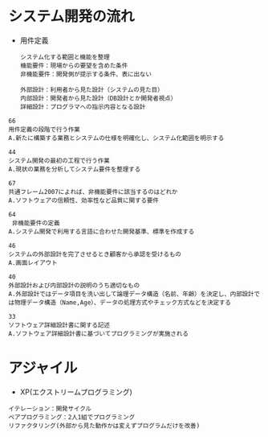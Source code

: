 # システム開発の流れ

- 用件定義

  ```
  システム化する範囲と機能を整理
  機能要件：現場からの要望を含めた条件
  非機能要件：開発側が提示する条件、表に出ない

  外部設計：利用者から見た設計（システムの見た目）
  内部設計：開発者から見た設計（DB設計とか開発者視点）
  詳細設計：プログラマへの指示内容となる設計
  ```

```
66
用件定義の段階で行う作業
A.新たに構築する業務とシステムの仕様を明確化し、システム化範囲を明示する
```

```
44
システム開発の最初の工程で行う作業
A.現状の業務を分析してシステム要件を整理する
```

```
67
共通フレーム2007によれば、非機能要件に該当するのはどれか
A.ソフトウェアの信頼性、効率性など品質に関する要件
```

```
64
 非機能要件の定義
A.システム開発で利用する言語に合わせた開発基準、標準を作成する
```

```
46
システムの外部設計を完了させるとき顧客から承認を受けるもの
A.画面レイアウト
```

```
40
外部設計および内部設計の説明のうち適切なもの
A.外部設計ではデータ項目を洗い出して論理データ構造（名前、年齢）を決定し、内部設計では物理データ構造（Name,Age）、データの処理方式やチェック方式などを決定する
```

```
33
ソフトウェア詳細設計書に関する記述
A.ソフトウェア詳細設計書に基づいてプログラミングが実施される
```

# アジャイル

- XP(エクストリームプログラミング)

```
イテレーション：開発サイクル
ペアプログラミング：2人1組でプログラミング
リファクタリング(外部から見た動作かは変えずプログラムだけを改善)

```
